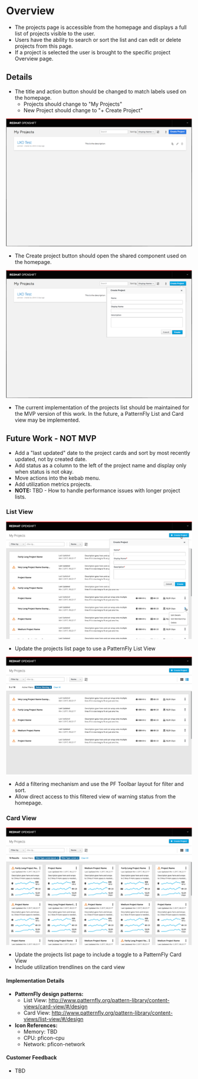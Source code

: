 # Overview
- The projects page is accessible from the homepage and displays a full list of projects visible to the user.
- Users have the ability to search or sort the list and can edit or delete projects from this page.
- If a project is selected the user is brought to the specific project Overview page.

## Details
- The title and action button should be changed to match labels used on the homepage.
	- Projects should change to "My Projects"
	- New Project should change to "+ Create Project"

![template](img/Current_Projects_Page.png)
- The Create project button should open the shared component used on the homepage.

![template](img/Current_Projects_Page_Create.png)
- The current implementation of the projects list should be maintained for the MVP version of this work. In the future, a PatternFly List and Card view may be implemented.

## Future Work - NOT MVP
- Add a "last updated" date to the project cards and sort by most recently updated, not by created date.
- Add status as a column to the left of the project name and display only when status is not okay.
- Move actions into the kebab menu.
- Add utilization metrics projects.
- **NOTE:** TBD - How to handle performance issues with longer project lists.

### List View
![template](img/Day2-MyProjects-ListView.png)
- Update the projects list page to use a PatternFly List View

![template](img/Day2-MyProjects-ListView-Narrowed.png)
- Add a filtering mechanism and use the PF Toolbar layout for filter and sort.
- Allow direct access to this filtered view of warning status from the homepage.

### Card View
![template](img/Day2-MyProjects-CardView.png)
- Update the projects list page to include a toggle to a PatternFly Card View
- Include utilization trendlines on the card view

#### Implementation Details
- **PatternFly design patterns:**
	- List View: http://www.patternfly.org/pattern-library/content-views/card-view/#/design
	- Card View: http://www.patternfly.org/pattern-library/content-views/list-view/#/design
- **Icon References:**
	- Memory: TBD
	- CPU: pficon-cpu
	- Network: pficon-network

#### Customer Feedback
- TBD
